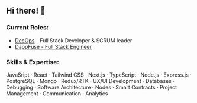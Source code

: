## Hi there! 👋 

### Current Roles:
- <a href='https://www.linkedin.com/company/decops/'>DecOps</a> - Full Stack Developer & SCRUM leader
- <a href='www.dappfuse.com'>DappFuse - Full Stack Engineer</a>

### Skills & Expertise:
JavaSript · React · Tailwind CSS · Next.js · TypeScript · Node.js · Express.js · PostgreSQL · Mongo · Redux/RTK · UX/UI Development · Databases · Debugging · Software Architecture · Nodes · Smart Contracts · Project Management · Communication · Analytics 
